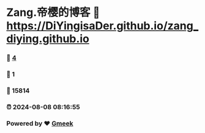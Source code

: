 # Zang.帝樱的博客 :link: https://DiYingisaDer.github.io/zang_diying.github.io 
### :page_facing_up: [4](https://DiYingisaDer.github.io/zang_diying.github.io/tag.html) 
### :speech_balloon: 1 
### :hibiscus: 15814 
### :alarm_clock: 2024-08-08 08:16:55 
### Powered by :heart: [Gmeek](https://github.com/Meekdai/Gmeek)
